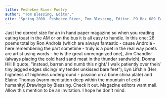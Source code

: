 ```yaml
---
title: Peshekee River Poetry
author: "Tom Blessing, Editor."
cite: "Spring 2000. Peshekee River, Tom Blessing, Editor. PO Box 689 Eastpointe, MI 48021. A couple bucks."
---
```


Just the correct size for an in hand paper magazine so when you reading eating toast in the AM or on the bus it is all easy to handle. In this one: 26 poems total by Ron Androla (which are always fantastic - cause Androla - here remembering the part sometime - truly is a poet in the real way poets are artist using words - he is the great unrecognized one), Jim Chandler (always placing the cold hard sand meat in the thunder sandwich), Donna Hill (I quote, "instead, barren and numb this night/ I walk patiently over their/ tiny jagged edges slicing/ my tender unkissed bare feet"), Lyn Lifshin (Her highness of highness underground - passion on a bone china plate) and Elaine Thomas (warm meditation deep within the mountain of cold humanity).Drawings by Blessing. Check it out. Magazine editors want mail. Allow this mention to be an invitation. I hope he don't mind.
